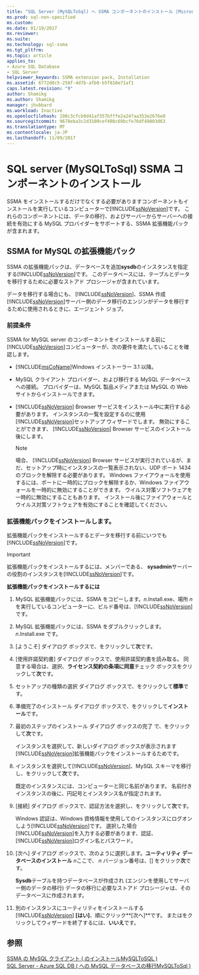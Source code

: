 ```yaml
---
title: "SQL Server (MySQLToSql) へ SSMA コンポーネントのインストール |Microsoft ドキュメント"
ms.prod: sql-non-specified
ms.custom: 
ms.date: 01/19/2017
ms.reviewer: 
ms.suite: 
ms.technology: sql-ssma
ms.tgt_pltfrm: 
ms.topic: article
applies_to:
- Azure SQL Database
- SQL Server
helpviewer_keywords: SSMA extension pack, Installation
ms.assetid: 6772d0c5-258f-4d7b-afb0-b5f810e71af1
caps.latest.revision: "9"
author: Shamikg
ms.author: Shamikg
manager: jhubbard
ms.workload: Inactive
ms.openlocfilehash: 190c3cfcb9d41af357bfffe2a247aa353e2676e0
ms.sourcegitcommit: 9678eba3c2d3100cef408c69bcfe76df49803d63
ms.translationtype: MT
ms.contentlocale: ja-JP
ms.lasthandoff: 11/09/2017
---
```

# <a name="installing-ssma-components-on-sql-server-mysqltosql"></a>SQL server (MySQLToSql) SSMA コンポーネントのインストール
SSMA をインストールするだけでなくする必要がありますコンポーネントもインストールを実行しているコンピューターで[!INCLUDE[ssNoVersion](../../includes/ssnoversion_md.md)]です。 これらのコンポーネントには、データの移行、およびサーバーからサーバーへの接続を有効にする MySQL プロバイダーをサポートする、SSMA 拡張機能パックが含まれます。  
  
## <a name="ssma-for-mysql-extension-pack"></a>SSMA for MySQL の拡張機能パック  
SSMA の拡張機能パックは、データベースを追加**sysdb**のインスタンスを指定する[!INCLUDE[ssNoVersion](../../includes/ssnoversion_md.md)]です。 このデータベースには、テーブルとデータを移行するために必要なストアド プロシージャが含まれています。  
  
データを移行する場合にも、 [!INCLUDE[ssNoVersion](../../includes/ssnoversion_md.md)]、SSMA 作成[!INCLUDE[ssNoVersion](../../includes/ssnoversion_md.md)]サーバー側のデータ移行のエンジンがデータを移行するために使用されるときに、エージェント ジョブ。  
  
### <a name="prerequisites"></a>前提条件  
SSMA for MySQL server のコンポーネントをインストールする前に[!INCLUDE[ssNoVersion](../../includes/ssnoversion_md.md)]コンピューターが、次の要件を満たしていることを確認します。  
  
-   [!INCLUDE[msCoName](../../includes/msconame_md.md)]Windows インストーラー 3.1 以降。  
  
-   MySQL クライアント プロバイダー、および移行する MySQL データベースへの接続。 プロバイダーは、MySQL 製品メディアまたは MySQL の Web サイトからインストールできます。  
  
-   [!INCLUDE[ssNoVersion](../../includes/ssnoversion_md.md)] Browser サービスをインストール中に実行する必要があります。 インスタンスの一覧を設定するのに使用[!INCLUDE[ssNoVersion](../../includes/ssnoversion_md.md)]セットアップ ウィザードでします。 無効にすることができます、 [!INCLUDE[ssNoVersion](../../includes/ssnoversion_md.md)] Browser サービスのインストール後にします。  
  
    > [!NOTE]  
    > 場合、 [!INCLUDE[ssNoVersion](../../includes/ssnoversion_md.md)] Browser サービスが実行されているが、まだ、セットアップ時にインスタンスの一覧表示されない、UDP ポート 1434 のブロックを解除する必要があります。 Windows ファイアウォールを使用するには、ポートに一時的にブロックを解除するか、Windows ファイアウォールを一時的に無効にすることができます。 ウイルス対策ソフトウェアを一時的に無効にすることもあります。 インストール後にファイアウォールとウイルス対策ソフトウェアを有効にすることを確認してください。  
  
### <a name="installing-the-extension-pack"></a>拡張機能パックをインストールします。  
拡張機能パックをインストールするとデータを移行する前にいつでも[!INCLUDE[ssNoVersion](../../includes/ssnoversion_md.md)]です。  
  
> [!IMPORTANT]  
> 拡張機能パックをインストールするには、メンバーである、 **sysadmin**サーバーの役割のインスタンスを[!INCLUDE[ssNoVersion](../../includes/ssnoversion_md.md)]です。  
  
**拡張機能パックをインストールするには**  
  
1.  MySQL 拡張機能パックには、SSMA をコピーします。*n*.Install.exe、場所 *n* を実行しているコンピューターに、ビルド番号は、[!INCLUDE[ssNoVersion](../../includes/ssnoversion_md.md)]です。  
  
2.  MySQL 拡張機能パックには、SSMA をダブルクリックします。*n*.Install.exe です。  
  
3.  [ようこそ] ダイアログ ボックスで、をクリックして**次**です。  
  
4.  [使用許諾契約書] ダイアログ ボックスで、使用許諾契約書を読み取る。 同意する場合は、選択、**ライセンス契約の条項に同意**チェック ボックスをクリックして**次**です。  
  
5.  セットアップの種類の選択 ダイアログ ボックスで、をクリックして**標準**です。  
  
6.  準備完了のインストール ダイアログ ボックスで、をクリックして**インストール**です。  
  
7.  最初のステップのインストール ダイアログ ボックスの完了 で、をクリックして**次**です。  
  
    インスタンスを選択して、新しいダイアログ ボックスが表示されます[!INCLUDE[ssNoVersion](../../includes/ssnoversion_md.md)]拡張機能パックをインストールするためです。  
  
8.  インスタンスを選択して[!INCLUDE[ssNoVersion](../../includes/ssnoversion_md.md)]、MySQL スキーマを移行し、をクリックして**次**です。  
  
    既定のインスタンスには、コンピューターと同じ名前があります。 名前付きインスタンスの後に、円記号とインスタンス名が指定されます。  
  
9. [接続] ダイアログ ボックスで、認証方法を選択し、をクリックして**次**です。  
  
    Windows 認証は、Windows 資格情報を使用してのインスタンスにログオンしよう[!INCLUDE[ssNoVersion](../../includes/ssnoversion_md.md)]です。 選択した場合[!INCLUDE[ssNoVersion](../../includes/ssnoversion_md.md)]を入力する必要があります、認証、[!INCLUDE[ssNoVersion](../../includes/ssnoversion_md.md)]ログイン名とパスワード。  
  
10. [次へ] ダイアログ ボックスで、次のように選択します。**ユーティリティ データベースのインストール**  *n*ここで、  *n* バージョン番号は、[] をクリック**次**です。  
  
    **Sysdb**テーブルを持つデータベースが作成され (エンジンを使用してサーバー側のデータの移行) データの移行に必要なストアド プロシージャは、そのデータベースに作成されます。  
  
11. 別のインスタンスにユーティリティをインストールする[!INCLUDE[ssNoVersion](../../includes/ssnoversion_md.md)] **[はい]**、順にクリック**[次へ]**です。 またはをクリックしてウィザードを終了するには、**いいえ**です。  
  
## <a name="see-also"></a>参照  
[SSMA の MySQL クライアント &#40; のインストールMySQLToSQL &#41;](../../ssma/mysql/installing-ssma-for-mysql-client-mysqltosql.md)  
[SQL Server - Azure SQL DB &#40; への MySQL データベースの移行MySQLToSql &#41;](../../ssma/mysql/migrating-mysql-databases-to-sql-server-azure-sql-db-mysqltosql.md)  
  
